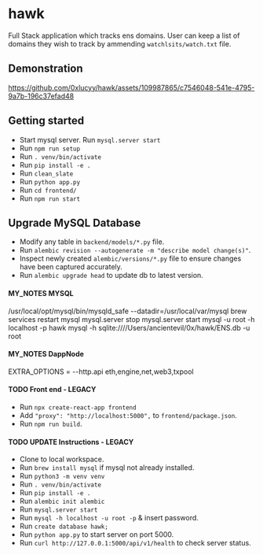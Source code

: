 # hawk
Full Stack application which tracks ens domains. User can keep a list of domains they wish to track by ammending `watchlsits/watch.txt` file.

## Demonstration
https://github.com/0xlucyy/hawk/assets/109987865/c7546048-541e-4795-9a7b-196c37efad48






## Getting started
- Start mysql server. Run `mysql.server start`
- Run `npm run setup`
- Run `. venv/bin/activate`
- Run `pip install -e .`
- Run `clean_slate`
- Run `python app.py`
- Run `cd frontend/`
- Run `npm run start`


## Upgrade MySQL Database
- Modify any table in `backend/models/*.py` file.
- Run `alembic revision --autogenerate -m "describe model change(s)"`.
- Inspect newly created `alembic/versions/*.py` file to ensure changes have been captured accurately.
- Run `alembic upgrade head` to update db to latest version.


#### MY_NOTES MYSQL
/usr/local/opt/mysql/bin/mysqld_safe --datadir=/usr/local/var/mysql
brew services restart mysql
mysql.server stop
mysql.server start
mysql -u root -h localhost -p hawk
mysql -h sqlite:////Users/ancientevil/0x/hawk/ENS.db -u root

#### MY_NOTES DappNode
EXTRA_OPTIONS = --http.api eth,engine,net,web3,txpool

#### TODO Front end - LEGACY
- Run `npx create-react-app frontend`
- Add `"proxy": "http://localhost:5000",` to `frontend/package.json`.
- Run `npm run build`.

#### TODO UPDATE Instructions - LEGACY
- Clone to local workspace.
- Run `brew install mysql` if mysql not already installed.
- Run `python3 -m venv venv`
- Run `. venv/bin/activate`
- Run `pip install -e .`
- Run `alembic init alembic`
- Run `mysql.server start`
- Run `mysql -h localhost -u root -p` & insert password.
- Run `create database hawk;`
- Run `python app.py` to start server on port 5000.
- Run `curl http://127.0.0.1:5000/api/v1/health` to check server status.
